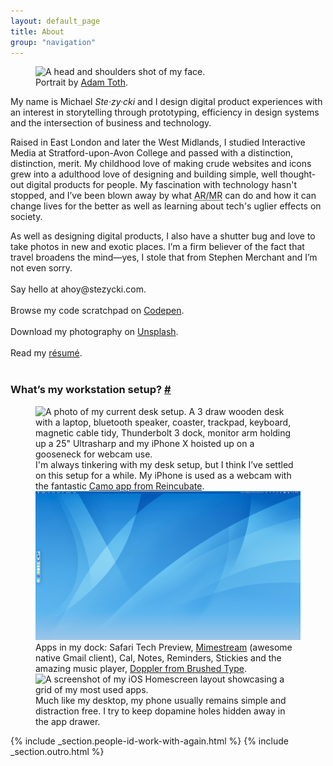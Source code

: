 ```yaml
---
layout: default_page
title: About
group: "navigation"
---
```

<div class="text-col">
  <figure>
    <picture>
      <source
        type="image/webp"
        srcset="/assets/img/content/mugshot-tadam.webp 1x,
                /assets/img/content/mugshot-tadam@2x.webp 2x">
      <source
        type="image/jpg"
        srcset="/assets/img/content/mugshot-tadam.jpg 1x,
                /assets/img/content/mugshot-tadam@2x.jpg 2x">
      <img
        src="/assets/img/content/mugshot-tadam.jpg"
        srcset="/assets/img/content/mugshot-tadam.jpg 1x,
                /assets/img/content/mugshot-tadam@2x.jpg 2x"
        alt="A head and shoulders shot of my face."
        loading="auto"
        class="u--m-bottom">
    </picture>
    <figcaption>Portrait by <a href="https://tadam.co.uk" title="Headshots from London based Photographer, Adam Toth.">Adam Toth</a>.</figcaption>
  </figure>
  <p>My name is Michael <dfn title="[Ste-zee-key]">Ste&middot;zy&middot;cki</dfn> and I design digital product experiences with an interest in storytelling through prototyping, efficiency in design systems and the intersection of business and technology.</p>
  <p>Raised in East London and later the West Midlands, I studied Interactive Media at Stratford-upon-Avon College and passed with a distinction, distinction, merit. My childhood love of making crude websites and icons grew into a adulthood love of designing and building simple, well thought-out digital products for people. My fascination with technology hasn't stopped, and I’ve been blown away by what <abbr title="Augmented Reality/Mixed Reality">AR/MR</abbr> can do and how it can change lives for the better as well as learning about tech's uglier effects on society.</p>
  <p>As well as designing digital products, I also have a shutter bug and love to take photos in new and exotic places. I’m a firm believer of the fact that travel broadens the mind—yes, I stole that from Stephen Merchant and I’m not even sorry.<br><br>
  Say hello at <label for="toggle-checkbox" class="toggle-label" title="Drop me a line.">ahoy@stezycki.com</label>.<br><br>
  Browse my code scratchpad on <a href="https://codepen.io/mr-stezz/" title="Have a look at my code scrapbook on Codepen." rel="noreferrer" target="_blank" aria-label="Codepen (Opens in new tab)">Codepen</a>.<br><br>
  Download my photography on <a href="https://unsplash.com/@stez" title="Download my photography for free on Unsplash." rel="noreferrer" target="_blank" aria-label="Unsplash (Opens in new tab)">Unsplash</a>.<br><br>
  Read my <a href="https://codepen.io/mr-stezz/full/PLKGEG" rel="noreferrer" target="_blank" aria-label="Résumé (Opens in new tab)">r&eacute;sum&eacute;</a>.<br><br></p>
</div>
<section>
  <h3 id="workstation-setup" class="heading page-title  t--center">What’s my workstation setup? <a href="#workstation-setup" class="subtitle-link" title="Permalink to this headline">#</a></h3>
  <figure class="gallery">
    <picture>
      <source
        type="image/webp"
        srcset="/assets/img/content/DeskSetup.webp 1x,
                /assets/img/content/DeskSetup@2x.webp 2x">
      <source
        type="image/jpg"
        srcset="/assets/img/content/DeskSetup.jpg 1x,
                /assets/img/content/DeskSetup@2x.jpg 2x">
      <img
        src="/assets/img/content/DeskSetup.jpg"
        srcset="/assets/img/content/DeskSetup.jpg 1x,
                /assets/img/content/DeskSetup@2x.jpg 2x"
        alt="A photo of my current desk setup. A 3 draw wooden desk with a laptop, bluetooth speaker, coaster, trackpad, keyboard, magnetic cable tidy, Thunderbolt 3 dock, monitor arm holding up a 25&quot; Ultrasharp and my iPhone X hoisted up on a gooseneck for webcam use."
        loading="lazy"
        class="u--m-bottom">
    </picture>
    <figcaption class="text-col u--m-bottom--huge">I'm always tinkering with my desk setup, but I think I’ve settled on this setup for a while. My iPhone is used as a webcam with the fantastic <a href="https://reincubate.com/camo/" alt="Use your phone as a webcam to look amazing on video calls.">Camo app from Reincubate</a>.</figcaption>
    <picture>
      <source
        type="image/webp"
        src="/assets/img/content/MacOSDesktop~light.webp">
      <source
        type="image/png"
        src="/assets/img/content/MacOSDesktop~light.png">
      <img
        src="/assets/img/content/MacOSDesktop~light.png"
        alt="A blank MacOS desktop screenshot showing the menubar at the top and the dock on the left-hand side of the screen"
        loading="lazy"
        class="u--m-bottom">
    </picture>
    <figcaption class="text-col u--m-bottom--huge">Apps in my dock: Safari Tech Preview, <a href="https://mimestream.com" title="A native macOS email client for Gmail.">Mimestream</a> (awesome native Gmail client), Cal, Notes, Reminders, Stickies and the amazing music player, <a href="https://brushedtype.co" title="Brushed Type builds beautiful apps for Mac and iOS.">Doppler from Brushed Type</a>.</figcaption>
    <picture>
      <source
        type="image/webp"
        srcset="/assets/img/content/iPhoneHomescreen~dark.webp 1x,
                /assets/img/content/iPhoneHomescreen~dark@2x.webp 2x,
                /assets/img/content/iPhoneHomescreen~dark@3x.webp 3x">
      <source
        type="image/png"
        srcset="/assets/img/content/iPhoneHomescreen~dark.png 1x,
                /assets/img/content/iPhoneHomescreen~dark@2x.png 2x,
                /assets/img/content/iPhoneHomescreen~dark@3x.png 3x">
      <img
        src="/assets/img/content/iPhoneHomescreen~dark.png"
        srcset="/assets/img/content/iPhoneHomescreen~dark.png 1x,
                /assets/img/content/iPhoneHomescreen~dark@2x.png 2x,
                /assets/img/content/iPhoneHomescreen~dark@3x.png 3x"
        alt="A screenshot of my iOS Homescreen layout showcasing a grid of my most used apps."
        loading="lazy"
        class="u--m-bottom">
    </picture>
    <figcaption class="text-col u--m-bottom--huge">Much like my desktop, my phone usually remains simple and distraction free. I try to keep dopamine holes hidden away in the app drawer.</figcaption>
  </figure>
</section>
{% include _section.people-id-work-with-again.html %}
{% include _section.outro.html %}